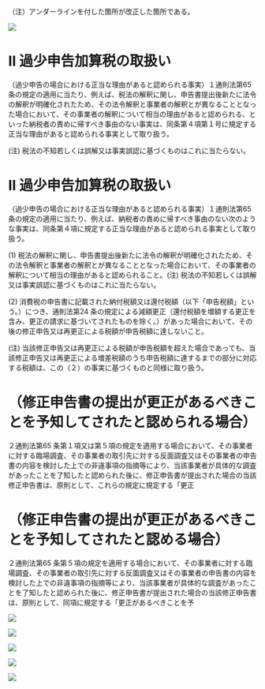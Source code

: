 （注）アンダーラインを付した箇所が改正した箇所である。

![](https://www.nta.go.jp/tmp/1ed8b3ca-451e-4275-81ea-44bf883b200e/images/a2740821d470bf052fd05f16da59e53373209168e8d3bd42a71784a4926cd9b8.jpg)

# Ⅱ 過少申告加算税の取扱い

（過少申告の場合における正当な理由があると認められる事実）１通則法第65 条の規定の適用に当たり、例えば、税法の解釈に関し、申告書提出後新たに法令の解釈が明確化されたため、その法令解釈と事業者の解釈とが異なることとなった場合において、その事業者の解釈について相当の理由があると認められる、といった納税者の責めに帰すべき事由のない事実は、同条第４項第１号に規定する正当な理由があると認められる事実として取り扱う。

(注) 税法の不知若しくは誤解又は事実誤認に基づくものはこれに当たらない。

# Ⅱ 過少申告加算税の取扱い

（過少申告の場合における正当な理由があると認められる事実）１通則法第65 条の規定の適用に当たり、例えば、納税者の責めに帰すべき事由のない次のような事実は、同条第４項に規定する正当な理由があると認められる事実として取り扱う。

(1) 税法の解釈に関し、申告書提出後新たに法令の解釈が明確化されたため、その法令解釈と事業者の解釈とが異なることとなった場合において、その事業者の解釈について相当の理由があると認められること。(注) 税法の不知若しくは誤解又は事実誤認に基づくものはこれに当たらない。

(2) 消費税の申告書に記載された納付税額又は還付税額（以下「申告税額」という。）につき、通則法第24 条の規定による減額更正（還付税額を増額する更正を含み、更正の請求に基づいてされたものを除く。）があった場合において、その後の修正申告又は再更正による税額が申告税額に達しないこと。

(注) 当該修正申告又は再更正による税額が申告税額を超えた場合であっても、当該修正申告又は再更正による増差税額のうち申告税額に達するまでの部分に対応する税額は、この（２）の事実に基づくものと同様に取り扱う。

# （修正申告書の提出が更正があるべきことを予知してされたと認められる場合）

２通則法第65 条第１項又は第５項の規定を適用する場合において、その事業者に対する臨場調査、その事業者の取引先に対する反面調査又はその事業者の申告書の内容を検討した上での非違事項の指摘等により、当該事業者が具体的な調査があったことを了知したと認められた後に、修正申告書が提出された場合の当該修正申告書は、原則として、これらの規定に規定する「更正

# （修正申告書の提出が更正があるべきことを予知してされたと認める場合）

２通則法第65 条第５項の規定を適用する場合において、その事業者に対する臨場調査、その事業者の取引先に対する反面調査又はその事業者の申告書の内容を検討した上での非違事項の指摘等により、当該事業者が具体的な調査があったことを了知したと認められた後に、修正申告書が提出された場合の当該修正申告書は、原則として、同項に規定する「更正があるべきことを予

![](https://www.nta.go.jp/tmp/1ed8b3ca-451e-4275-81ea-44bf883b200e/images/213e42c7fedc420ebbc350a7787c902d871a33e0c490f7d050885c30be0c520d.jpg)

![](https://www.nta.go.jp/tmp/1ed8b3ca-451e-4275-81ea-44bf883b200e/images/beac9788c519aff8b558a20d60b97abbb5a324354654ddbd8eec4e10a1b39e7d.jpg)

![](https://www.nta.go.jp/tmp/1ed8b3ca-451e-4275-81ea-44bf883b200e/images/cd6784ed19537f14f896fc4f7b44bf6b255f4c508c98c152da04574dccc4a9be.jpg)

![](https://www.nta.go.jp/tmp/1ed8b3ca-451e-4275-81ea-44bf883b200e/images/9c830609b168b891111ac8bb26aeb23462610da9f85886b0b02652582c58c217.jpg)

![](https://www.nta.go.jp/tmp/1ed8b3ca-451e-4275-81ea-44bf883b200e/images/7b5cff787d3281731293cbe3eb7355fc7f3a7add9fb0c53bec45b0bba2be0ca8.jpg)